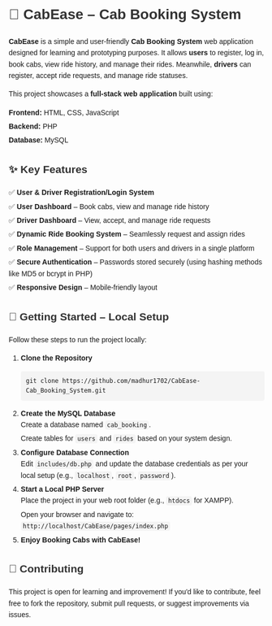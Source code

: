 <!DOCTYPE html>
<html lang="en">
<head>
  <meta charset="UTF-8">
  <meta name="viewport" content="width=device-width, initial-scale=1">
  <title>CabEase – Cab Booking System</title>
  <style>
    body { font-family: Arial, sans-serif; line-height: 1.6; margin: 20px; }
    h1, h2, h3 { color: #333; }
    ul { list-style: none; padding: 0; }
    li { margin-bottom: 5px; }
    code { background: #f4f4f4; padding: 2px 4px; border-radius: 4px; }
    pre { background: #f4f4f4; padding: 10px; border-radius: 4px; overflow-x: auto; }
  </style>
</head>
<body>

  <h1>🚖 CabEase – Cab Booking System</h1>

  <p><strong>CabEase</strong> is a simple and user-friendly <strong>Cab Booking System</strong> web application designed for learning and prototyping purposes. It allows <strong>users</strong> to register, log in, book cabs, view ride history, and manage their rides. Meanwhile, <strong>drivers</strong> can register, accept ride requests, and manage ride statuses.</p>

  <p>This project showcases a <strong>full-stack web application</strong> built using:</p>
  <ul>
    <li><strong>Frontend:</strong> HTML, CSS, JavaScript</li>
    <li><strong>Backend:</strong> PHP</li>
    <li><strong>Database:</strong> MySQL</li>
  </ul>

  <h2>✨ Key Features</h2>
  <ul>
    <li>✅ <strong>User & Driver Registration/Login System</strong></li>
    <li>✅ <strong>User Dashboard</strong> – Book cabs, view and manage ride history</li>
    <li>✅ <strong>Driver Dashboard</strong> – View, accept, and manage ride requests</li>
    <li>✅ <strong>Dynamic Ride Booking System</strong> – Seamlessly request and assign rides</li>
    <li>✅ <strong>Role Management</strong> – Support for both users and drivers in a single platform</li>
    <li>✅ <strong>Secure Authentication</strong> – Passwords stored securely (using hashing methods like MD5 or bcrypt in PHP)</li>
    <li>✅ <strong>Responsive Design</strong> – Mobile-friendly layout</li>
  </ul>

  <h2>🚀 Getting Started – Local Setup</h2>
  <p>Follow these steps to run the project locally:</p>
  <ol>
    <li><strong>Clone the Repository</strong>
      <pre><code>git clone https://github.com/madhur1702/CabEase-Cab_Booking_System.git</code></pre>
    </li>
    <li><strong>Create the MySQL Database</strong>
      <ul>
        <li>Create a database named <code>cab_booking</code>.</li>
        <li>Create tables for <code>users</code> and <code>rides</code> based on your system design.</li>
      </ul>
    </li>
    <li><strong>Configure Database Connection</strong>
      <ul>
        <li>Edit <code>includes/db.php</code> and update the database credentials as per your local setup (e.g., <code>localhost</code>, <code>root</code>, <code>password</code>).</li>
      </ul>
    </li>
    <li><strong>Start a Local PHP Server</strong>
      <ul>
        <li>Place the project in your web root folder (e.g., <code>htdocs</code> for XAMPP).</li>
        <li>Open your browser and navigate to: <br>
        <code>http://localhost/CabEase/pages/index.php</code></li>
      </ul>
    </li>
    <li><strong>Enjoy Booking Cabs with CabEase!</strong></li>
  </ol>

  <h2>🤝 Contributing</h2>
  <p>This project is open for learning and improvement! If you'd like to contribute, feel free to fork the repository, submit pull requests, or suggest improvements via issues.</p>

</body>
</html>
